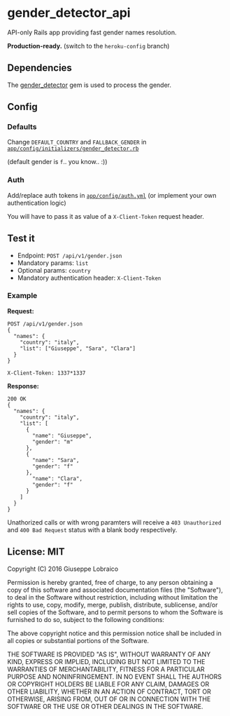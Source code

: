 # gender_detector_api

API-only Rails app providing fast gender names resolution.

**Production-ready.** (switch to the `heroku-config` branch)


## Dependencies

The [gender_detector](https://github.com/bmuller/gender_detector) gem is used to process the gender.


## Config

### Defaults

Change `DEFAULT_COUNTRY` and `FALLBACK_GENDER` in [`app/config/initializers/gender_detector.rb`](../master/config/initializers/gender_detector.rb)

(default gender is `f`.. you know.. :))


### Auth

Add/replace auth tokens in [`app/config/auth.yml`](../master/config/auth.yml)
(or implement your own authentication logic)

You will have to pass it as value of a `X-Client-Token` request header.

## Test it

* Endpoint: `POST /api/v1/gender.json`
* Mandatory params: `list`
* Optional params: `country`
* Mandatory authentication header: `X-Client-Token`

### Example
**Request:**

```
POST /api/v1/gender.json
{
  "names": {
    "country": "italy",
    "list": ["Giuseppe", "Sara", "Clara"]
  }
}

X-Client-Token: 1337*1337
```

**Response:**

```
200 OK
{
  "names": {
    "country": "italy",
    "list": [
      {
        "name": "Giuseppe",
        "gender": "m"
      },
      {
        "name": "Sara",
        "gender": "f"
      },
        "name": "Clara",
        "gender": "f"
      }
    ]
  }
}
```

Unathorized calls or with wrong paramters will receive a `403 Unauthorized` and `400 Bad Request` status with a blank body respectively.


## License: MIT

Copyright (C) 2016 Giuseppe Lobraico

Permission is hereby granted, free of charge, to any person obtaining a copy of this software and associated documentation files (the "Software"), to deal in the Software without restriction, including without limitation the rights to use, copy, modify, merge, publish, distribute, sublicense, and/or sell copies of the Software, and to permit persons to whom the Software is furnished to do so, subject to the following conditions:

The above copyright notice and this permission notice shall be included in all copies or substantial portions of the Software.

THE SOFTWARE IS PROVIDED "AS IS", WITHOUT WARRANTY OF ANY KIND, EXPRESS OR IMPLIED, INCLUDING BUT NOT LIMITED TO THE WARRANTIES OF MERCHANTABILITY, FITNESS FOR A PARTICULAR PURPOSE AND NONINFRINGEMENT. IN NO EVENT SHALL THE AUTHORS OR COPYRIGHT HOLDERS BE LIABLE FOR ANY CLAIM, DAMAGES OR OTHER LIABILITY, WHETHER IN AN ACTION OF CONTRACT, TORT OR OTHERWISE, ARISING FROM, OUT OF OR IN CONNECTION WITH THE SOFTWARE OR THE USE OR OTHER DEALINGS IN THE SOFTWARE.
